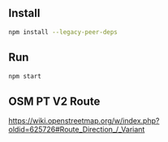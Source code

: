 ## Install
```bash
npm install --legacy-peer-deps
```

## Run
```bash
npm start
```

## OSM PT V2 Route

https://wiki.openstreetmap.org/w/index.php?oldid=625726#Route_Direction_/_Variant

